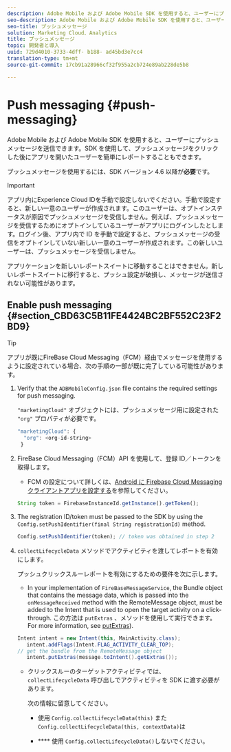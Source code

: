 ```yaml
---
description: Adobe Mobile および Adobe Mobile SDK を使用すると、ユーザーにプッシュメッセージを送信できます。SDK を使用して、プッシュメッセージをクリックした後にアプリを開いたユーザーを簡単にレポートすることもできます。
seo-description: Adobe Mobile および Adobe Mobile SDK を使用すると、ユーザーにプッシュメッセージを送信できます。SDK を使用して、プッシュメッセージをクリックした後にアプリを開いたユーザーを簡単にレポートすることもできます。
seo-title: プッシュメッセージ
solution: Marketing Cloud、Analytics
title: プッシュメッセージ
topic: 開発者と導入
uuid: 729d4010-3733-4dff- b188- ad45bd3e7cc4
translation-type: tm+mt
source-git-commit: 17cb91a28966cf32f955a2cb724e89ab228de5b8

---
```



# Push messaging {#push-messaging}

Adobe Mobile および Adobe Mobile SDK を使用すると、ユーザーにプッシュメッセージを送信できます。SDK を使用して、プッシュメッセージをクリックした後にアプリを開いたユーザーを簡単にレポートすることもできます。

プッシュメッセージを使用するには、SDK バージョン 4.6 以降が&#x200B;**必要**&#x200B;です。

>[!IMPORTANT]
>
>アプリ内にExperience Cloud IDを手動で設定しないでください。手動で設定すると、新しい一意のユーザーが作成されます。このユーザーは、オプトインステータスが原因でプッシュメッセージを受信しません。例えば、プッシュメッセージを受信するためにオプトインしているユーザーがアプリにログインしたとします。ログイン後、アプリ内で ID を手動で設定すると、プッシュメッセージの受信をオプトインしていない新しい一意のユーザーが作成されます。この新しいユーザーは、プッシュメッセージを受信しません。
>
>アプリケーションを新しいレポートスイートに移動することはできません。新しいレポートスイートに移行すると、プッシュ設定が破損し、メッセージが送信されない可能性があります。

## Enable push messaging {#section_CBD63C5B11FE4424BC2BF552C23F2BD9}

>[!TIP]
>
>アプリが既にFireBase Cloud Messaging（FCM）経由でメッセージを使用するように設定されている場合、次の手順の一部が既に完了している可能性があります。

1. Verify that the `ADBMobileConfig.json` file contains the required settings for push messaging.

   `"marketingCloud"` オブジェクトには、プッシュメッセージ用に設定された `"org"` プロパティが必要です。

   ```js
   "marketingCloud": { 
     "org": <org-id-string> 
    }
   ```

1. FireBase Cloud Messaging（FCM）API を使用して、登録 ID／トークンを取得します。

   * FCM の設定について詳しくは、[Android に Firebase Cloud Messaging クライアントアプリを設定する](https://firebase.google.com/docs/cloud-messaging/android/client)を参照してください。

   ```js
   String token = FirebaseInstanceId.getInstance().getToken();
   ```

1. The registration ID/token must be passed to the SDK by using the `Config.setPushIdentifier(final String registrationId)` method.

   ```js
   Config.setPushIdentifier(token); // token was obtained in step 2
   ```

1. `collectLifecycleData` メソッドでアクティビティを渡してレポートを有効にします。

   プッシュクリックスルーレポートを有効にするための要件を次に示します。

   * In your implementation of `FireBaseMessageService`, the Bundle object that contains the message data, which is passed into the `onMessageReceived` method with the RemoteMessage object, must be added to the Intent that is used to open the target activity on a click-through. この方法は `putExtras` 、メソッドを使用して実行できます。For more information, see [putExtras](https://developer.android.com/reference/android/content/Intent.html#putExtras(android.os.Bundle))).
   
   ```java
   Intent intent = new Intent(this, MainActivity.class);
      intent.addFlags(Intent.FLAG_ACTIVITY_CLEAR_TOP);
   // get the bundle from the RemoteMessage object
      intent.putExtras(message.toIntent().getExtras());
   ```

   * クリックスルーのターゲットアクティビティでは、`collectLifecycleData` 呼び出しでアクティビティを SDK に渡す必要があります。

      次の情報に留意してください。

      * 使用 `Config.collectLifecycleData(this)` また `Config.collectLifecycleData(this, contextData)`は

      * **** 使用 `Config.collectLifecycleData()`しないでください。



